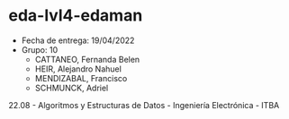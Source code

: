 # eda-lvl4-edaman

* Fecha de entrega: 19/04/2022
* Grupo: 10
  * CATTANEO, Fernanda Belen
  * HEIR, Alejandro Nahuel
  * MENDIZABAL, Francisco
  * SCHMUNCK, Adriel

22.08 - Algoritmos y Estructuras de Datos - Ingeniería Electrónica - ITBA
